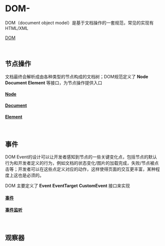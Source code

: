 # DOM-
DOM（document object model）是基于文档操作的一套规范，常见的实现有HTML/XML

[DOM](https://github.com/stoneqq11/DOM-/blob/master/DOM.md)

<br/>

## 节点操作
文档最终会解析成由各种类型的节点构成的文档树；DOM规范定义了 **Node** **Document** **Element** 等接口，为节点操作提供入口

#### [Node](https://github.com/stoneqq11/DOM-/blob/master/%E8%8A%82%E7%82%B9%E6%8E%A5%E5%8F%A3.md)

#### [Document](https://github.com/stoneqq11/DOM-/blob/master/%E6%96%87%E6%A1%A3%E6%8E%A5%E5%8F%A3.md)

#### [Element](https://github.com/stoneqq11/DOM-/blob/master/%E5%85%83%E7%B4%A0%E6%8E%A5%E5%8F%A3.md)

<br/>

## 事件
DOM Event的设计可以让开发者感知到节点的一些关键变化点，包括节点的默认行为和开发者定义的行为，例如文档的状态变化/图片的加载完成，失败/节点被点击等；开发者可以在这些点定义对应的动作，这样使得页面的交互更丰富，某种程度上这也是必须的。

DOM 主要定义了 **Event** **EventTarget** **CustomEvent** 接口来实现

#### [事件](https://github.com/stoneqq11/DOM-/blob/master/%E4%BA%8B%E4%BB%B6.md)

#### [事件监听](https://github.com/stoneqq11/DOM-/blob/master/%E4%BA%8B%E4%BB%B6%E7%9B%91%E5%90%AC.md)

<br/>

## 观察器
